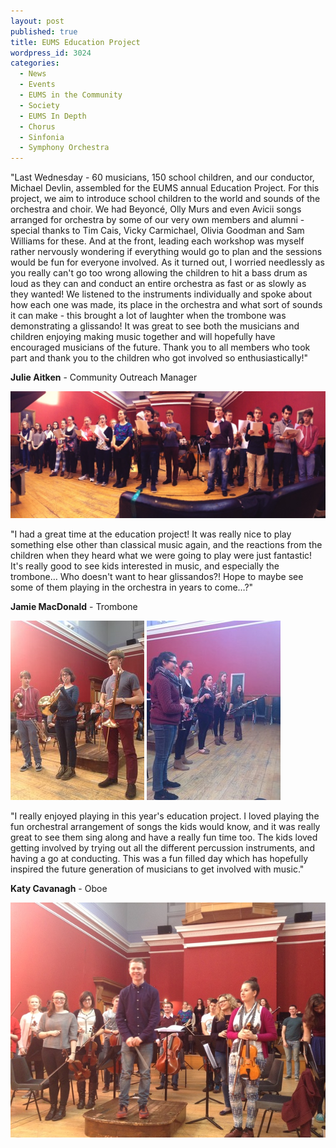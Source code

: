 ```yaml
---
layout: post
published: true
title: EUMS Education Project
wordpress_id: 3024
categories: 
  - News
  - Events
  - EUMS in the Community
  - Society
  - EUMS In Depth
  - Chorus
  - Sinfonia
  - Symphony Orchestra
---
```


"Last Wednesday - 60 musicians, 150 school children, and our conductor, Michael
Devlin, assembled for the EUMS annual Education Project. For this project, we
aim to introduce school children to the world and sounds of the orchestra and
choir. We had Beyonc&eacute;, Olly Murs and even Avicii songs arranged for
orchestra by some of our very own members and alumni - special thanks to Tim
Cais, Vicky Carmichael, Olivia Goodman and Sam Williams for these. And at the
front, leading each workshop was myself rather nervously wondering if
everything would go to plan and the sessions would be fun for everyone
involved. As it turned out, I worried needlessly as you really can't go too
wrong allowing the children to hit a bass drum as loud as they can and conduct
an entire orchestra as fast or as slowly as they wanted! We listened to the
instruments individually and spoke about how each one was made, its place in
the orchestra and what sort of sounds it can make - this brought a lot of
laughter when the trombone was demonstrating a glissando! It was great to see
both the musicians and children enjoying making music together and will
hopefully have encouraged musicians of the future. Thank you to all members who
took part and thank you to the children who got involved so enthusiastically!"

**Julie Aitken** - Community Outreach Manager

<img alt="choir" src="/assets/img/education-projects/choir.jpg">

"I had a great time at the education project! It was really nice to play
something else other than classical music again, and the reactions from the
children when they heard what we were going to play were just fantastic! It's
really good to see kids interested in music, and especially the
trombone&hellip; Who doesn't want to hear glissandos?! Hope to maybe see some
of them playing in the orchestra in years to come&hellip;?"

**Jamie MacDonald** - Trombone

<div class="clearfix">
<img class="aside" alt="brass" src="/assets/img/education-projects/brass.jpg">
<img class="aside" alt="woodwind" src="/assets/img/education-projects/woodwind.jpg">
</div>

"I really enjoyed playing in this year's education project. I loved playing the
fun orchestral arrangement of songs the kids would know, and it was really
great to see them sing along and have a really fun time too. The kids loved
getting involved by trying out all the different percussion instruments, and
having a go at conducting. This was a fun filled day which has hopefully
inspired the future generation of musicians to get involved with music."

**Katy Cavanagh** - Oboe

<img alt="orchestra" src="/assets/img/education-projects/orchestra.jpg">
